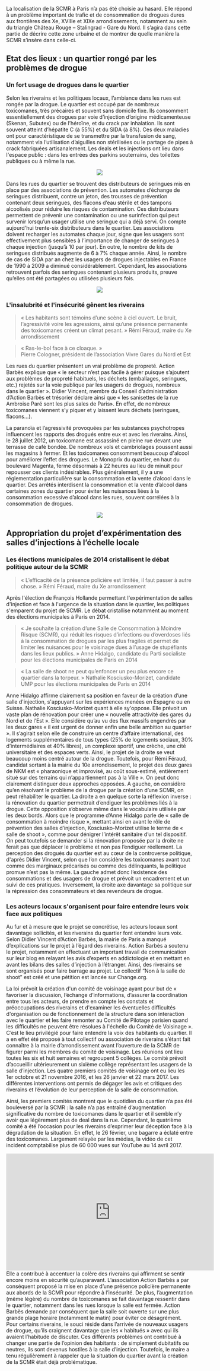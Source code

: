 La localisation de la SCMR à Paris n’a pas été choisie au hasard. Elle répond à un problème important de trafic et de consommation de drogues dures aux frontières des Xe, XVIIIe et XIXe arrondissements, notamment au sein du triangle Château Rouge – Stalingrad - Gare du Nord. Il s’agira dans cette partie de décrire cette zone urbaine et de montrer de quelle manière la SCMR s’insère dans celle-ci.  

## Etat des lieux : un quartier rongé par les problèmes de drogue

### Un fort usage de drogues dans le quartier

Selon les riverains et les politiques locaux, l’ambiance dans les rues est rongée par la drogue. Le quartier est occupé par de nombreux toxicomanes, très précaires et souvent sans domicile fixe. Ils consomment essentiellement des drogues par voie d’injection d’origine médicamenteuse (Skenan, Subutex) ou de l’héroïne, et du crack par inhalation. Ils sont souvent atteint d’hépatite C (à 55%) et du SIDA (à 8%). Ces deux maladies ont pour caractéristique de se transmettre par la transfusion de sang, notamment via l’utilisation d’aiguilles non stérilisées ou le partage de pipes à crack fabriquées artisanalement. Les deals et les injections ont lieu dans l'espace public : dans les entrées des parkins souterrains, des toilettes publiques ou à même la rue. 

<div style="text-align:center"><img src ="https://scontent-cdg2-1.xx.fbcdn.net/v/t1.0-9/17553685_433587216976986_4803492048705807728_n.jpg?oh=b1d5428ea6f5a0d1ca6fdd0b9a6793d9&oe=597F16F5" /></div>

Dans les rues du quartier se trouvent des distributeurs de seringues mis en place par des associations de prévention. Les automates d’échange de seringues distribuent, contre un jeton, des trousses de prévention contenant deux seringues, des flacons d’eau stérile et des tampons alcoolisés pour réduire les risques de contamination. Ces distributeurs permettent de prévenir une contamination ou une surinfection qui peut survenir lorsqu’un usager utilise une seringue qui a déjà servi.  On compte aujourd'hui trente-six distributeurs dans le quartier. Les associations doivent recharger les automates chaque jour, signe que les usagers sont effectivement plus sensibles à l’importance de changer de seringues à chaque injection (jusqu’à 10 par jour). En outre, le nombre de kits de seringues distribués augmente de 6 à 7% chaque année. Ainsi, le nombre de cas de SIDA par an chez les usagers de drogues injectables en France de 1990 à 2009 a diminué considérablement. Cependant, les associations retrouvent parfois des seringues contenant plusieurs produits, preuve qu’elles ont été partagées ou utilisées plusieurs fois.  

<div style="text-align:center"><img src ="http://i.f1g.fr/media/ext/805x453/www.lefigaro.fr/medias/2013/10/12/PHOfec37278-3353-11e3-b845-7f65b7ceff53-805x453.jpg" /></div>


### L'insalubrité et l'insécurité gênent les riverains

> « Les habitants sont témoins d’une scène à ciel ouvert. Le bruit, l’agressivité voire les agressions, ainsi qu’une présence permanente des toxicomanes créent un climat pesant. »
Rémi Féraud, maire du Xe arrondissement

> « Ras-le-bol face à ce cloaque. »  
Pierre Cologner, président de l’association Vivre Gares du Nord et Est 

Les rues du quartier présentent un vrai problème de propreté. Action Barbès explique que « le secteur n’est pas facile à gérer puisque s’ajoutent aux problèmes de propreté habituels, les déchets (emballages, seringues, etc.) rejetés sur la voie publique par les usagers de drogues, nombreux dans le quartier ». Didier Vincent, membre du Conseil d’administration d’Action Barbès et trésorier déclare ainsi que « les sanisettes de la rue Ambroise Paré sont les plus sales de Paris». En effet, de nombreux toxicomanes viennent s’y piquer et y laissent leurs déchets (seringues, flacons…). 

La paranoïa et l’agressivité provoquées par les substances psychotropes influencent les rapports des drogués entre eux et avec les riverains. Ainsi, le 28 juillet 2012, un toxicomane est assassiné en pleine rue devant une terrasse de café bondée. De nombreux vols et cambriolages poussent aussi les magasins à fermer. Et les toxicomanes consomment beaucoup d'alcool pour améliorer l’effet des drogues. Le Monoprix du quartier, en haut du boulevard Magenta, ferme désormais à 22 heures au lieu de minuit  pour repousser ces clients indésirables. Plus généralement, il y a une réglementation particulière sur la consommation et la vente d’alcool dans le quartier. Des arrêtés interdisent la consommation et la vente d’alcool dans certaines zones du quartier pour éviter les nuisances liées à la consommation excessive d’alcool dans les rues, souvent corrélées à la consommation de drogues. 

<div style="text-align:center"><img src ="http://vivregaresnord-est.fr/wp-content/uploads/2013/12/TEXTE-C-tract_Manif-01-12-2012.jpg" /></div>

## Appropriation du projet d’expérimentation des salles d’injections à l’échelle locale

### Les élections municipales de 2014 cristallisent le débat politique autour de la SCMR

> « L’efficacité de la présence policière est limitée, il faut passer à autre chose. »
Rémi Féraud, maire du Xe arrondissement

Après l'élection de François Hollande permettant l'expérimentation de salles d'injection et face à l'urgence de la situation dans le quartier, les politiques s'emparent du projet de SCMR. Le débat cristallise notamment au moment des élections municipales à Paris en 2014. 

> « Je souhaite la création d’une Salle de Consommation à Moindre Risque (SCMR), qui réduit les risques d’infections ou d’overdoses liés à la consommation de drogues par les plus fragiles et permet de limiter les nuisances pour le voisinage dues à l’usage de stupéfiants dans les lieux publics. »
Anne Hidalgo, candidate du Parti socialiste pour les élections municipales de Paris en 2014

> « La salle de shoot ne peut qu’enfoncer un peu plus encore ce quartier dans la torpeur. »
Nathalie Kosciusko-Morizet, candidate UMP pour les élections municipales de Paris en 2014

Anne Hidalgo affirme clairement sa position en faveur de la création d’une salle d'injection, s'appuyant sur les expériences menées en Espagne ou en Suisse. Nathalie Kosciusko-Morizet quant à elle sy'oppose. Elle prévoit un vaste plan de rénovation pour créer une « nouvelle attractivité des gares du Nord et de l’Est ». Elle considère qu’au vu des flux massifs engendrés par les deux gares « il est urgent de donner enfin une belle ambition au quartier ». Il s’agirait selon elle de construire un centre d’affaire international, des logements supplémentaires de tous types (25% de logements sociaux, 30% d’intermédiaires et 40% libres), un complexe sportif, une crèche, une cité universitaire et des espaces verts. Ainsi, le projet de la droite se veut beaucoup moins centré autour de la drogue. Toutefois, pour Rémi Féraud, candidat sortant à la mairie du 10e arrondissement, le projet des deux gares de NKM est « pharaonique et improvisé, au coût sous-estimé, entièrement situé sur des terrains qui n’appartiennent pas à la Ville ». On peut donc clairement distinguer deux approches opposées. A gauche, on considère qu’en résolvant le problème de la drogue par la création d’une SCMR, on peut réhabiliter le quartier. La droite a en quelque sorte la réflexion inverse : la rénovation du quartier permettrait d’endiguer les problèmes liés à la drogue. Cette opposition s’observe même dans le vocabulaire utilisée par les deux bords. Alors que le programme d’Anne Hidalgo parle de « salle de consommation à moindre risque », mettant ainsi en avant le rôle de prévention des salles d’injection, Kosciusko-Morizet utilise le terme de « salle de shoot », comme pour dénigrer l’intérêt sanitaire d’un tel dispositif. On peut toutefois se demander si la rénovation proposée par la droite ne ferait pas que déplacer le problème et non pas l’endiguer réellement. La perception des drogués du quartier est au cœur de la controverse politique, d'après Didier Vincent, selon que l’on considère les toxicomanes avant tout comme des marginaux précarisés ou comme des délinquants, la politique promue n’est pas la même. La gauche admet donc l’existence des consommations et des usagers de drogue et prévoit un encadrement et un suivi de ces pratiques. Inversement, la droite axe davantage sa politique sur la répression des consommateurs et des revendeurs de drogue. 

### Les acteurs locaux s'organisent pour faire entendre leurs voix face aux politiques

Au fur et à mesure que le projet se concrétise, les acteurs locaux sont davantage sollicités, et les riverains du quartier font entendre leurs voix. Selon Didier Vincent d’Action Barbès, la mairie de Paris a manqué d’explications sur le projet à l’égard des riverains. Action Barbès a soutenu le projet, notamment en effectuant un important travail de communication sur leur blog en relayant les avis d’experts en addictologie et en mettant en avant les bilans des salles d’injection à l’étranger. Ainsi, des riverains se sont organisés pour faire barrage au projet. Le collectif “Non à la salle de shoot” est créé et une pétition est lancée sur Change.org. 

La loi prévoit la création d'un comité de voisinage ayant pour but de « favoriser la discussion, l’échange d’informations, d’assurer la coordination entre tous les acteurs, de prendre en compte les constats et préoccupations des riverains et d'examiner les éventuelles difficultés d'organisation ou de fonctionnement de la structure dans son interaction avec le quartier et les faire remonter au Comité de Pilotage parisien quand les difficultés ne peuvent être résolues à l'échelle du Comité de Voisinage ». C’est le lieu privilégié pour faire entendre la voix des habitants du quartier. Il a en effet été proposé à tout collectif ou association de riverains s’étant fait connaître à la mairie d’arrondissement avant l’ouverture de la SCMR de figurer parmi les membres du comité de voisinage. Les réunions ont lieu toutes les six et huit semaines et regroupent 5 collèges. Le comité prévoit d’accueillir ultérieurement un sixième collège représentant les usagers de la salle d’injection. Les quatre premiers comités de voisinage ont eu lieu les 1er octobre et 21 novembre 2016, et les 26 janvier et 22 mars 2017. Les différentes interventions ont permis de dégager les avis et critiques des riverains et l’évolution de leur perception de la salle de consommation.

Ainsi, les premiers comités montrent que le quotidien du quartier n’a pas été bouleversé par la SCMR : la salle n’a pas entraîné d’augmentation significative du nombre de toxicomanes dans le quartier et il semble n’y avoir que légèrement plus de deal dans la rue. Cependant, le quatrième comité a été l’occasion pour les riverains d’exprimer leur déception face à la dégradation de la situation. En effet, le 26 février, une bagarre a éclaté entre des toxicomanes. Largement relayée par les médias, la vidéo de cet incident comptabilise plus de 60 000 vues sur YouTube au 14 avril 2017. 
<iframe width="560" height="315" src="https://www.youtube.com/watch?v=CbJsizekORc" frameborder="0" allowfullscreen></iframe>
Elle a contribué à accentuer la colère des riverains qui affirment se sentir encore moins en sécurité qu’auparavant. L’association Action Barbès a par conséquent proposé la mise en place d’une présence policière permanente aux abords de la SCMR pour répondre à l’insécurité. De plus, l’augmentation (même légère) du nombre de toxicomanes se fait davantage ressentir dans le quartier, notamment dans les rues lorsque la salle est fermée. Action Barbès demande par conséquent que la salle soit ouverte sur une plus grande plage horaire (notamment le matin) pour éviter ce désagrément. Pour certains riverains, le souci réside dans l’arrivée de nouveaux usagers de drogue, qu’ils craignent davantage que les « habitués » avec qui ils avaient l’habitude de discuter. Ces différents problèmes ont contribué à changer une partie de l’opinion des habitants : de simplement dubitatifs ou neutres, ils sont devenus hostiles à la salle d’injection. Toutefois, le maire a tenu régulièrement à rappeler que la situation du quartier avant la création de la SCMR était déjà problématique. 
